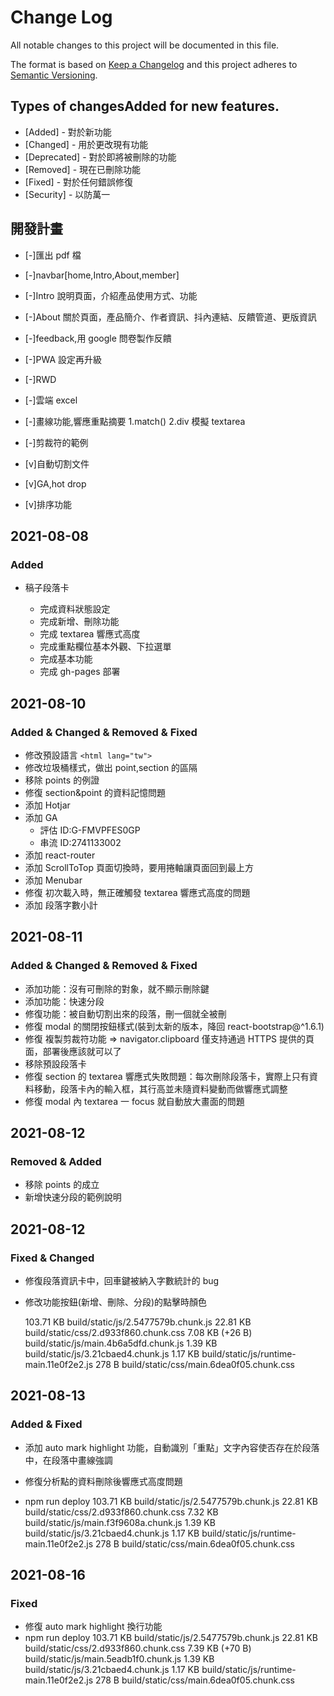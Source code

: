 # Change Log

All notable changes to this project will be documented in this file.

The format is based on [Keep a Changelog](http://keepachangelog.com/)
and this project adheres to [Semantic Versioning](http://semver.org/).

## Types of changesAdded for new features.

- [Added] - 對於新功能
- [Changed] - 用於更改現有功能
- [Deprecated] - 對於即將被刪除的功能
- [Removed] - 現在已刪除功能
- [Fixed] - 對於任何錯誤修復
- [Security] - 以防萬一

## 開發計畫

- [-]匯出 pdf 檔
- [-]navbar[home,Intro,About,member]
- [-]Intro 說明頁面，介紹產品使用方式、功能
- [-]About 關於頁面，產品簡介、作者資訊、抖內連結、反饋管道、更版資訊
- [-]feedback,用 google 問卷製作反饋
- [-]PWA 設定再升級
- [-]RWD
- [-]雲端 excel
- [-]畫線功能,響應重點摘要 1.match() 2.div 模擬 textarea

- [-]剪裁符的範例
- [v]自動切割文件
- [v]GA,hot drop
- [v]排序功能

## 2021-08-08

### Added

- 稿子段落卡

  - 完成資料狀態設定
  - 完成新增、刪除功能
  - 完成 textarea 響應式高度
  - 完成重點欄位基本外觀、下拉選單
  - 完成基本功能
  - 完成 gh-pages 部署

## 2021-08-10

### Added & Changed & Removed & Fixed

- 修改預設語言 `<html lang="tw">`
- 修改垃圾桶樣式，做出 point,section 的區隔
- 移除 points 的例證
- 修復 section&point 的資料記憶問題
- 添加 Hotjar
- 添加 GA
  - 評估 ID:G-FMVPFES0GP
  - 串流 ID:2741133002
- 添加 react-router
- 添加 ScrollToTop 頁面切換時，要用捲軸讓頁面回到最上方
- 添加 Menubar
- 修復 初次載入時，無正確觸發 textarea 響應式高度的問題
- 添加 段落字數小計

## 2021-08-11

### Added & Changed & Removed & Fixed

- 添加功能：沒有可刪除的對象，就不顯示刪除鍵
- 添加功能：快速分段
- 修復功能：被自動切割出來的段落，刪一個就全被刪
- 修復 modal 的關閉按鈕樣式(裝到太新的版本，降回 react-bootstrap@^1.6.1)
- 修復 複製剪裁符功能 => navigator.clipboard 僅支持通過 HTTPS 提供的頁面，部署後應該就可以了
- 移除預設段落卡
- 修復 section 的 textarea 響應式失敗問題：每次刪除段落卡，實際上只有資料移動，段落卡內的輸入框，其行高並未隨資料變動而做響應式調整
- 修復 modal 內 textarea 一 focus 就自動放大畫面的問題

## 2021-08-12

### Removed & Added

- 移除 points 的成立
- 新增快速分段的範例說明

## 2021-08-12

### Fixed & Changed

- 修復段落資訊卡中，回車鍵被納入字數統計的 bug
- 修改功能按鈕(新增、刪除、分段)的點擊時顏色

  103.71 KB build/static/js/2.5477579b.chunk.js
  22.81 KB build/static/css/2.d933f860.chunk.css
  7.08 KB (+26 B) build/static/js/main.4b6a5dfd.chunk.js
  1.39 KB build/static/js/3.21cbaed4.chunk.js
  1.17 KB build/static/js/runtime-main.11e0f2e2.js
  278 B build/static/css/main.6dea0f05.chunk.css

## 2021-08-13

### Added & Fixed

- 添加 auto mark highlight 功能，自動識別「重點」文字內容使否存在於段落中，在段落中畫線強調
- 修復分析點的資料刪除後響應式高度問題

- npm run deploy
  103.71 KB build/static/js/2.5477579b.chunk.js
  22.81 KB build/static/css/2.d933f860.chunk.css
  7.32 KB build/static/js/main.f3f9608a.chunk.js
  1.39 KB build/static/js/3.21cbaed4.chunk.js
  1.17 KB build/static/js/runtime-main.11e0f2e2.js
  278 B build/static/css/main.6dea0f05.chunk.css

## 2021-08-16

### Fixed

- 修復 auto mark highlight 換行功能
- npm run deploy
  103.71 KB build/static/js/2.5477579b.chunk.js
  22.81 KB build/static/css/2.d933f860.chunk.css
  7.39 KB (+70 B) build/static/js/main.5eadb1f0.chunk.js
  1.39 KB build/static/js/3.21cbaed4.chunk.js
  1.17 KB build/static/js/runtime-main.11e0f2e2.js
  278 B build/static/css/main.6dea0f05.chunk.css
